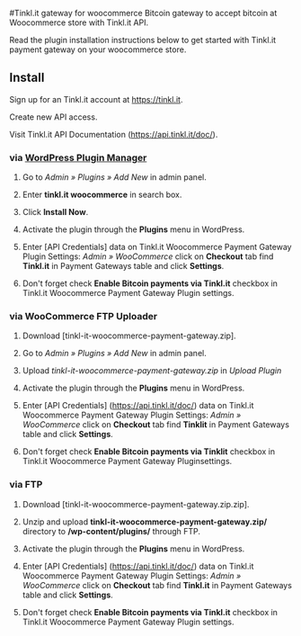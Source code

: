 #Tinkl.it gateway for woocommerce
Bitcoin gateway to accept bitcoin at Woocommerce store with Tinkl.it API.

Read the plugin installation instructions below to get started with Tinkl.it payment gateway on your woocommerce store.

## Install

Sign up for an Tinkl.it account at <https://tinkl.it>.

Create new API access.

Visit Tinkl.it API Documentation (https://api.tinkl.it/doc/).

### via [WordPress Plugin Manager](https://codex.wordpress.org/Plugins_Add_New_Screen)

1. Go to *Admin » Plugins » Add New* in admin panel.

2. Enter **tinkl.it woocommerce** in search box.

3. Click **Install Now**.

4. Activate the plugin through the **Plugins** menu in WordPress.

5. Enter [API Credentials] data on Tinkl.it Woocommerce Payment Gateway Plugin Settings: *Admin » WooCommerce* click on **Checkout** tab find **Tinkl.it** in Payment Gateways table and click **Settings**.

6. Don't forget check **Enable Bitcoin payments via Tinkl.it** checkbox in Tinkl.it Woocommerce Payment Gateway Plugin settings.

### via WooCommerce FTP Uploader

1. Download [tinkl-it-woocommerce-payment-gateway.zip].

2. Go to *Admin » Plugins » Add New* in admin panel.

3. Upload *tinkl-it-woocommerce-payment-gateway.zip* in *Upload Plugin*

4. Activate the plugin through the **Plugins** menu in WordPress.

5. Enter [API Credentials] (https://api.tinkl.it/doc/) data on Tinkl.it Woocommerce Payment Gateway Plugin Settings: *Admin » WooCommerce* click on **Checkout** tab find **Tinklit** in Payment Gateways table and click **Settings**.

6. Don't forget check **Enable Bitcoin payments via Tinklit** checkbox in Tinkl.it Woocommerce Payment Gateway Pluginsettings.

### via FTP

1. Download [tinkl-it-woocommerce-payment-gateway.zip.zip].

2. Unzip and upload **tinkl-it-woocommerce-payment-gateway.zip/** directory to **/wp-content/plugins/** through FTP.

3. Activate the plugin through the **Plugins** menu in WordPress.

4. Enter [API Credentials] (https://api.tinkl.it/doc/) data on Tinkl.it Woocommerce Payment Gateway Plugin Settings: *Admin » WooCommerce* click on **Checkout** tab find **Tinkl.it** in Payment Gateways table and click **Settings**.

5. Don't forget check **Enable Bitcoin payments via Tinkl.it** checkbox in Tinkl.it Woocommerce Payment Gateway Plugin settings.
